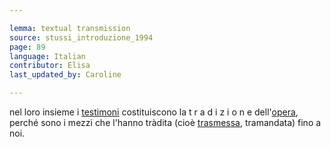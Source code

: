 ```yaml
---

lemma: textual transmission
source: stussi_introduzione_1994
page: 89
language: Italian
contributor: Elisa
last_updated_by: Caroline

---
```


nel loro insieme i [testimoni](witness.html) costituiscono la t r a d i z i o n e dell'[opera](textWork.html), perché sono i mezzi che l'hanno tràdita (cioè [trasmessa](textualTransmission.html), tramandata) fino a noi.
